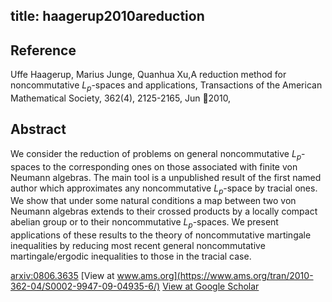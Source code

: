 title: haagerup2010areduction
---


## Reference

Uffe Haagerup, Marius Junge, Quanhua Xu,A reduction method for noncommutative $L_p$-spaces and applications, Transactions of the American Mathematical Society, 362(4), 2125-2165, Jun 2010,

## Abstract 
  We consider the reduction of problems on general noncommutative $L_p$-spaces
to the corresponding ones on those associated with finite von Neumann algebras.
The main tool is a unpublished result of the first named author which
approximates any noncommutative $L_p$-space by tracial ones. We show that under
some natural conditions a map between two von Neumann algebras extends to their
crossed products by a locally compact abelian group or to their noncommutative
$L_p$-spaces. We present applications of these results to the theory of
noncommutative martingale inequalities by reducing most recent general
noncommutative martingale/ergodic inequalities to those in the tracial case.

    

[arxiv:0806.3635](https://arxiv.org/abs/0806.3635)
[View at www.ams.org](https://www.ams.org/tran/2010-362-04/S0002-9947-09-04935-6/)
[View at Google Scholar](https://scholar.google.com/scholar_lookup?arxiv_id=0806.3635) 
